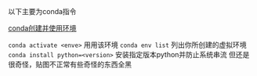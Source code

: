 以下主要为conda指令

[conda创建并使用环境](https://conda.io/projects/conda/en/latest/user-guide/getting-started.html#creating-environments)

`conda activate <enve>` 用用该环境
`conda env list` 列出你所创建的虚拟环境
`conda install python=<version>` 安装指定版本python并防止系统串流
但还是很奇怪，贴图不正常有些奇怪的东西全黑


